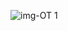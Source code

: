 ![img-OT 1](https://github.com/andrelribeiro15/OT---1-FrontEnd/assets/83432140/e454949e-dd2a-42e4-a2a4-62589764e340)
